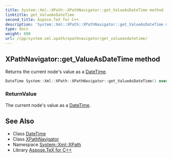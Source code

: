```yaml
---
title: System::Xml::XPath::XPathNavigator::get_ValueAsDateTime method
linktitle: get_ValueAsDateTime
second_title: Aspose.TeX for C++
description: 'System::Xml::XPath::XPathNavigator::get_ValueAsDateTime method. Returns the current node''s value as a DateTime in C++.'
type: docs
weight: 600
url: /cpp/system.xml.xpath/xpathnavigator/get_valueasdatetime/
---
```

## XPathNavigator::get_ValueAsDateTime method


Returns the current node's value as a [DateTime](../../../system/datetime/).

```cpp
DateTime System::Xml::XPath::XPathNavigator::get_ValueAsDateTime() override
```


### ReturnValue

The current node's value as a [DateTime](../../../system/datetime/).

## See Also

* Class [DateTime](../../../system/datetime/)
* Class [XPathNavigator](../)
* Namespace [System::Xml::XPath](../../)
* Library [Aspose.TeX for C++](../../../)

